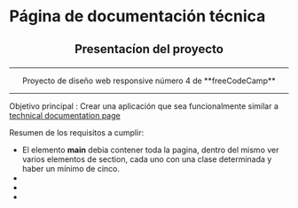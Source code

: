 # Página de documentación técnica
## <p align="center">Presentacíon del proyecto<p>
  <hr>
 <p align="center">Proyecto de diseño web responsive número 4 de **freeCodeCamp**<p>
  <hr>
  
 Objetivo principal : Crear una aplicación que sea funcionalmente similar a [technical documentation page](https://technical-documentation-page.freecodecamp.rocks)
  
  Resumen de los requisitos a cumplir:
  
  - El elemento **main** debia contener toda la pagina, dentro del mismo ver varios elementos de section, cada uno con una clase determinada y haber un mínimo de cinco.
  -
  -
  -

